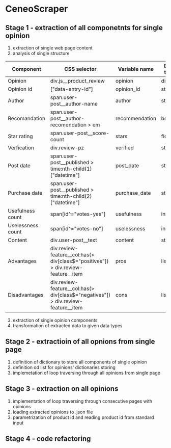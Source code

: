 # CeneoScraper
## Stage 1 - extraction of all componetnts for single opinion 
1. extraction of single web page content
2. analysis of single structure

|Component|CSS selector|Variable name|Data type|
|---------|------------|-------------|---------|
|Opinion|div.js__product_review|opinion|dict|
|Opinion id|["data-entry-id"]|opinion_id|str|
|Author|span.user-post__author-name|author|str|
|Recomandation|span.user-post__author-recomendation > em|recommendation|bool|
|Star rating|span.user-post__score-count|stars|float|
|Verfication|div.review-pz|verified|str|
|Post date|span.user-post__published > time:nth-child(1)["datetime"]|post_date|str|
|Purchase date|span.user-post__published > time:nth-child(2)["datetime"]|purchase_date|str|
|Usefulness count|span[id^="votes-yes"]|usefulness|int|
|Uselessness count|span[id^="votes-no"]|uselessness|int|
|Content|div.user-post__text|content|str|
|Advantages|div.review-feature__col:has(> div[class$="positives"]) > div.review-feature__item|pros|list(str)|
|Disadvantages|div.review-feature__col:has(> div[class$="negatives"]) > div.review-feature__item|cons|list(str)|
3. extraction of single opinion  components
4. transformation of extracted data to given data types

## Stage 2 - extractioin of all opnions from single page
1. definition of dictionary to store all components of single opinion
2. definition od list for opinions' dictionaries storing 
3. implemetation of loop traversing through all opinions from single page 

## Stage 3 - extraction on all opinions 
1. implementation of loop traversing through consecutive pages with opinions 
2. loading extracted opinions to .json file
3. parametrization of product id and reading product id from standard input

## Stage 4 - code refactoring 